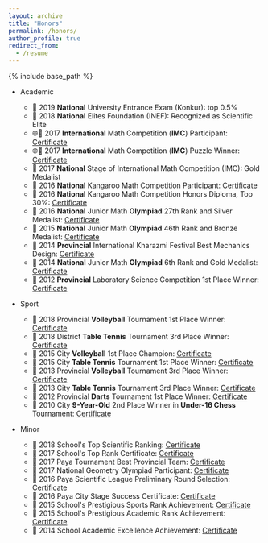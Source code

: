 ```yaml
---
layout: archive
title: "Honors"
permalink: /honors/
author_profile: true
redirect_from:
  - /resume
---
```


{% include base_path %}



* Academic
  * 📰 2019 **National** University Entrance Exam (Konkur): top 0.5%
  * 📰 2018 **National** Elites Foundation (INEF): Recognized as Scientific Elite 
  * 🌐📰 2017 **International** Math Competition (**IMC**) Participant: [Certificate](https://github.com/teshnizi2/teshnizi2.github.io/assets/59166955/9ccf3f7d-0625-4d7a-bed5-50d2344fcf65)
  * 🌐📰 2017 **International** Math Competition (**IMC**) Puzzle Winner: [Certificate](https://github.com/teshnizi2/teshnizi2.github.io/assets/59166955/31f7cea8-7f1d-487a-b0a1-4d9e95ce795b)
  * 🥇 2017 **National** Stage of International Math Competition (IMC): Gold Medalist
  * 📰 2016 **National** Kangaroo Math Competition Participant: [Certificate](https://github.com/teshnizi2/teshnizi2.github.io/assets/59166955/29271b71-71ac-4781-aae5-eb5ac5dbf6fd)
  * 📰 2016 **National** Kangaroo Math Competition Honors Diploma, Top 30%: [Certificate](https://github.com/teshnizi2/teshnizi2.github.io/assets/59166955/27da1a34-b3fb-42e3-b604-fb79b7cc7e31)
  * 🥈 2016 **National** Junior Math **Olympiad** 27th Rank and Silver Medalist: [Certificate](https://github.com/teshnizi2/teshnizi2.github.io/assets/59166955/4986356c-93c2-4bc3-bcb5-12e72d3b81b2)
  * 🥉 2015 **National** Junior Math **Olympiad** 46th Rank and Bronze Medalist: [Certificate](https://github.com/teshnizi2/teshnizi2.github.io/assets/59166955/01565ba3-37cd-4c06-afd1-fa000b693c6d)
  * 🥇 2014 **Provincial** International Kharazmi Festival Best Mechanics Design: [Certificate](https://github.com/teshnizi2/teshnizi2.github.io/assets/59166955/b75507b4-b346-421f-aca1-4d2373366709)
  * 🥇 2014 **National** Junior Math **Olympiad** 6th Rank and Gold Medalist: [Certificate](https://github.com/teshnizi2/teshnizi2.github.io/assets/59166955/6bf8b096-2f15-4a82-8fba-ce490e880d32)
  * 🥇 2012 **Provincial** Laboratory Science Competition 1st Place Winner: [Certificate](https://github.com/teshnizi2/teshnizi2.github.io/assets/59166955/f79e1a61-ecd0-470d-9d81-96749be8f51a)

* Sport
  * 🥇 2018 Provincial **Volleyball** Tournament 1st Place Winner: [Certificate](https://github.com/teshnizi2/teshnizi2.github.io/assets/59166955/fef87c83-8910-4d0b-9121-b05af8ec0f95)
  * 🥉 2018 District **Table Tennis** Tournament 3rd Place Winner: [Certificate](https://github.com/teshnizi2/teshnizi2.github.io/assets/59166955/c336bf56-f597-402e-abf3-1ef0113ed06f)
  * 🥇 2015 City **Volleyball** 1st Place Champion: [Certificate](https://github.com/teshnizi2/teshnizi2.github.io/assets/59166955/a25bd070-436d-481e-b855-fc826a024cc5)
  * 🥇 2015 City **Table Tennis** Tournament 1st Place Winner: [Certificate](https://github.com/teshnizi2/teshnizi2.github.io/assets/59166955/6f3c0cae-cd48-4969-9148-59592c699711)
  * 🥉 2013 Provincial **Volleyball** Tournament 3rd Place Winner: [Certificate](https://github.com/teshnizi2/teshnizi2.github.io/assets/59166955/fcbab52d-3d9c-4f70-a02c-bda0478bff1b)
  * 🥉 2013 City **Table Tennis** Tournament 3rd Place Winner: [Certificate](https://github.com/teshnizi2/teshnizi2.github.io/assets/59166955/3b3b2447-f0e8-4731-b1be-0eb936fa0839)
  * 🥇 2012 Provincial **Darts** Tournament 1st Place Winner: [Certificate](https://github.com/teshnizi2/teshnizi2.github.io/assets/59166955/566496d2-cf6c-427e-887a-5c305fabb871)
  * 🥈 2010 City **9-Year-Old** 2nd Place Winner in **Under-16 Chess** Tournament: [Certificate](https://github.com/teshnizi2/teshnizi2.github.io/assets/59166955/1091f999-2401-4823-a3e4-600693916ece)
  
* Minor
  * 📰 2018 School's Top Scientific Ranking: [Certificate](https://github.com/teshnizi2/teshnizi2.github.io/assets/59166955/f688dada-aa8e-44ce-a05d-f390e1add4c9)
  * 📰 2017 School's Top Rank Certificate: [Certificate](https://github.com/teshnizi2/teshnizi2.github.io/assets/59166955/570e8827-0e76-46fd-88d3-c506e44534d1)
  * 📰 2017 Paya Tournament Best Provincial Team: [Certificate](https://github.com/teshnizi2/teshnizi2.github.io/assets/59166955/c8fe3716-e6c7-403a-92a4-6b8303fe88a0)
  * 📰 2017 National Geometry Olympiad Participant: [Certificate](https://github.com/teshnizi2/teshnizi2.github.io/assets/59166955/ac723f72-8238-4a5e-a8f9-f9ba14d36a93)
  * 📰 2016 Paya Scientific League Preliminary Round Selection: [Certificate](https://github.com/teshnizi2/teshnizi2.github.io/assets/59166955/51ebf03a-da96-417d-8970-08730346c831)
  * 📰 2016 Paya City Stage Success Certificate: [Certificate](https://github.com/teshnizi2/teshnizi2.github.io/assets/59166955/72f7e864-f4d5-480c-aeef-df83bda1a8e6)
  * 📰 2015 School's Prestigious Sports Rank Achievement: [Certificate](https://github.com/teshnizi2/teshnizi2.github.io/assets/59166955/788d0ef5-bb79-4992-81df-6fffc3239053)
  * 📰 2015 School's Prestigious Academic Rank Achievement: [Certificate](https://github.com/teshnizi2/teshnizi2.github.io/assets/59166955/e5d9cb8a-99db-485c-8cb5-bdf241c5d13a)
  * 📰 2014 School Academic Excellence Achievement: [Certificate](https://github.com/teshnizi2/teshnizi2.github.io/assets/59166955/edd1bc1c-2c81-4172-8b06-ed53f22e77fb)


